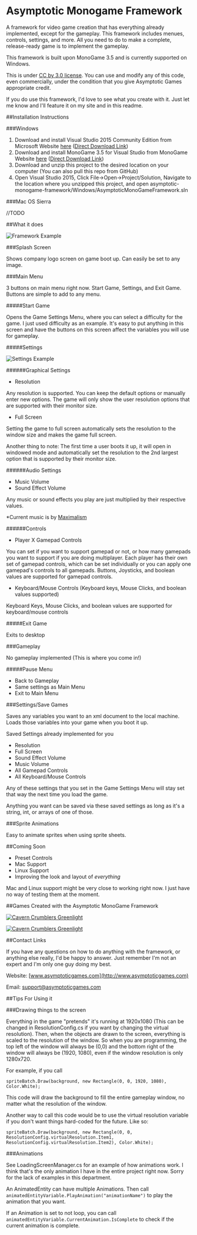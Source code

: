 # Asymptotic Monogame Framework

A framework for video game creation that has everything already implemented, except for the gameplay.  This framework includes menues, controls, settings, and more. All you need to do to make a complete, release-ready game is to implement the gameplay.

This framework is built upon MonoGame 3.5 and is currently supported on Windows.

This is under [CC by 3.0 license](https://creativecommons.org/licenses/by/3.0/). You can use and modify any of this code, even commercially, under the condition that you give Asymptotic Games appropriate credit.

If you do use this framework, I'd love to see what you create with it. Just let me know and I'll feature it on my site and in this readme.

##Installation Instructions 

###Windows

 1. Download and install Visual Studio 2015 Community Edition from Microsoft Website [here](https://www.microsoft.com/en-us/download/details.aspx?id=48146) ([Direct Download Link](https://www.microsoft.com/en-us/download/confirmation.aspx?id=48146))
 2. Download and install MonoGame 3.5 for Visual Studio from MonoGame Website [here](http://www.monogame.net/2016/03/17/monogame-3-5/) ([Direct Download Link](http://www.monogame.net/releases/v3.5.1/MonoGameSetup.exe))
 3. Download and unzip this project to the desired location on your computer (You can also pull this repo from GitHub)
 4. Open Visual Studio 2015, Click File->Open->Project/Solution, Navigate to the location where you unzipped this project, and open asymptotic-monogame-framework/Windows/AsymptoticMonoGameFramework.sln
 
 ###Mac OS Sierra
 
  //TODO

##What it does

![Framework Example](http://asymptoticgames.com/images/framework-example.gif)

###Splash Screen

Shows company logo screen on game boot up. Can easily be set to any image.

###Main Menu

3 buttons on main menu right now.  Start Game, Settings, and Exit Game.  Buttons are simple to add to any menu.

#####Start Game

Opens the Game Settings Menu, where you can select a difficulty for the game.  I just used difficulty as an example.  It's easy to put anything in this screen and have the buttons on this screen affect the variables you will use for gameplay.
  
#####Settings

![Settings Example](http://asymptoticgames.com/images/settings-example.gif)

######Graphical Settings

 - Resolution

Any resolution is supported.  You can keep the default options or manually enter new options.  The game will only show the user resolution options that are supported with their monitor size.

 - Full Screen
  
Setting the game to full screen automatically sets the resolution to the window size and makes the game full screen.

Another thing to note: The first time a user boots it up, it will open in windowed mode and automatically set the resolution to the 2nd largest option that is supported by their monitor size.
 
######Audio Settings

 - Music Volume
 - Sound Effect Volume
 
Any music or sound effects you play are just multiplied by their respective values.

*Current music is by [Maximalism](http://maximalismmusic.com/)
 
######Controls

- Player X Gamepad Controls
  
You can set if you want to support gamepad or not, or how many gamepads you want to support if you are doing multiplayer.  Each player has their own set of gamepad controls, which can be set individually or you can apply one gamepad's controls to all gamepads.  Buttons, Joysticks, and boolean values are supported for gamepad controls.
  
 - Keyboard/Mouse Controls (Keyboard keys, Mouse Clicks, and boolean values supported)
  
Keyboard Keys, Mouse Clicks, and boolean values are supported for keyboard/mouse controls
  
#####Exit Game

Exits to desktop

###Gameplay

No gameplay implemented (This is where you come in!)

#####Pause Menu

 - Back to Gameplay
 - Same settings as Main Menu
 - Exit to Main Menu

###Settings/Save Games

Saves any variables you want to an xml document to the local machine. Loads those variables into your game when you boot it up.  

Saved Settings already implemented for you

 - Resolution
 - Full Screen
 - Sound Effect Volume
 - Music Volume
 - All Gamepad Controls
 - All Keyboard/Mouse Controls
 
Any of these settings that you set in the Game Settings Menu will stay set that way the next time you load the game.

Anything you want can be saved via these saved settings as long as it's a string, int, or arrays of one of those.

###Sprite Animations

Easy to animate sprites when using sprite sheets.

##Coming Soon

 - Preset Controls
 - Mac Support
 - Linux Support
 - Improving the look and layout of *everything*
 
Mac and Linux support might be very close to working right now. I just have no way of testing them at the moment.

##Games Created with the Asymptotic MonoGame Framework

[![Cavern Crumblers Greenlight](http://asymptoticgames.com/images/logo-small.png)](http://www.caverncrumblersgame.com)

[![Cavern Crumblers Greenlight](http://asymptoticgames.com/images/greenlight-widget-image.png)](http://steamcommunity.com/sharedfiles/filedetails/?id=860585134)

##Contact Links

If you have any questions on how to do anything with the framework, or anything else really, I'd be happy to answer. Just remember I'm not an expert and I'm only one guy doing my best.

Website: [www.asymptoticgames.com](http://www.asymptoticgames.com)

Email: [support@asymptoticgames.com](support@asymptoticgames.com)

##Tips For Using it

###Drawing things to the screen

Everything in the game "pretends" it's running at 1920x1080 (This can be changed in ResolutionConfig.cs if you want by changing the virtual resolution).  Then, when the objects are drawn to the screen, everything is scaled to the resolution of the window.  So when you are programming, the top left of the window will always be (0,0) and the bottom right of the window will always be (1920, 1080), even if the window resolution is only 1280x720.

For example, if you call 
```
spriteBatch.Draw(background, new Rectangle(0, 0, 1920, 1080), Color.White);
```            
This code will draw the background to fill the entire gameplay window, no matter what the resolution of the window.

Another way to call this code would be to use the virtual resolution variable if you don't want things hard-coded for the future. Like so:
```
spriteBatch.Draw(background, new Rectangle(0, 0, ResolutionConfig.virtualResolution.Item1, ResolutionConfig.virtualResolution.Item2), Color.White);
```

###Animations

See LoadingScreenManager.cs for an example of how animations work.  I think that's the only animation I have in the entire project right now. Sorry for the lack of examples in this department.

An AnimatedEntity can have multiple Animations.  Then call `animatedEntityVariable.PlayAnimation("animationName")` to play the animation that you want.

If an Animation is set to not loop, you can call `animatedEntityVariable.CurrentAnimation.IsComplete` to check if the current animation is complete.
